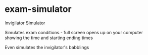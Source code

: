# exam-simulator
Invigilator Simulator

Simulates exam conditions - full screen opens up on your computer showing the time and starting ending times

Even simulates the invigilator's babblings
